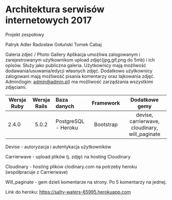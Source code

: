 # Architektura serwisów internetowych 2017
Projekt zespołowy

Patryk Adler
Radosław Gołuński
Tomek Cabaj

Galeria zdjeć / Photo Gallery
Aplikacja umożliwa zalogowanym i zarejestrowanym użytkownikom upload zdjęć(jpg,gif,png do 5mb) i ich opisów.
Służy jako publiczna galeria. Użytkownicy mają możliwość dodawania/usuwania/edycji własnych zdjęć.
Dodatkowo użytkownicy zalogowani mają możliwość pisania komentarzy oraz lajkowania zdjęć.
Admin(login: admin@admin.pl) ma możliwość zarządzania wszystkimi zdjęciami.

| Wersja Ruby   | Wersja Rails  |                Baza danych                 | Framework |           Dodatkowe gemy           |
| ------------- |:-------------:|:-------------------------------------------|:---------:|:----------------------------------:|
|      2.4.0    | 5.0.2         | PostgreSQL - Heroku                         | Bootstrap | devise, carrierwave, cloudinary, will_paginate |

Devise - autoryzacja i autentykacja użytkowników

Carrierwave - upload plików tj. zdjęć na hosting Cloudinary

Cloudinary - hosting plikow clodinary.com na potrzeby heroku (współpracuje z Carrierwave)

Will_paginate - gem dzieli komentarze na strony. Po 5 komentarzy na jednej.

Link do heroku: https://salty-waters-65995.herokuapp.com
